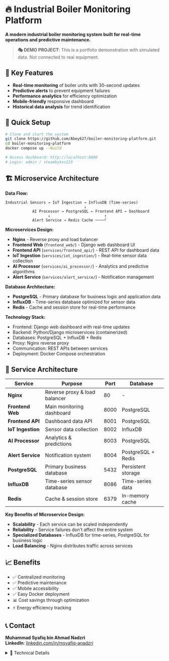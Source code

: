 # 🔥 Industrial Boiler Monitoring Platform

**A modern industrial boiler monitoring system built for real-time operations and predictive maintenance.**

> **🎭 DEMO PROJECT**: This is a portfolio demonstration with simulated data. Not connected to real equipment.

## 🎯 Key Features

- **Real-time monitoring** of boiler units with 30-second updates
- **Predictive alerts** to prevent equipment failures  
- **Performance analytics** for efficiency optimization
- **Mobile-friendly** responsive dashboard
- **Historical data analysis** for trend identification

## 🚀 Quick Setup

```bash
# Clone and start the system
git clone https://github.com/Abey627/boiler-monitoring-platform.git
cd boiler-monitoring-platform
docker compose up --build

# Access dashboard: http://localhost:8000
# Login: admin / steambytes123
```

## 🏗️ Microservice Architecture

**Data Flow:**
```
Industrial Sensors → IoT Ingestion → InfluxDB (Time-series)
                                   ↓
            AI Processor → PostgreSQL ← Frontend API ← Dashboard
                   ↓                        ↑
            Alert Service → Redis Cache ────┘
```

**Microservices Design:**
- **Nginx** - Reverse proxy and load balancer
- **Frontend Web** (`frontend_web/`) - Django web dashboard UI
- **Frontend API** (`services/frontend_api/`) - REST API for dashboard data
- **IoT Ingestion** (`services/iot_ingestion/`) - Real-time sensor data collection
- **AI Processor** (`services/ai_processor/`) - Analytics and predictive algorithms
- **Alert Service** (`services/alert_service/`) - Notification management

**Database Architecture:**
- **PostgreSQL** - Primary database for business logic and application data
- **InfluxDB** - Time-series database optimized for sensor data
- **Redis** - Cache and session store for real-time performance

**Technology Stack:**
- Frontend: Django web dashboard with real-time updates
- Backend: Python/Django microservices (containerized)
- Databases: PostgreSQL + InfluxDB + Redis
- Proxy: Nginx reverse proxy
- Communication: REST APIs between services
- Deployment: Docker Compose orchestration

## 🔧 Service Architecture

| Service | Purpose | Port | Database |
|---------|---------|------|----------|
| **Nginx** | Reverse proxy & load balancer | 80 | - |
| **Frontend Web** | Main monitoring dashboard | 8000 | PostgreSQL |
| **Frontend API** | Dashboard data API | 8001 | PostgreSQL |
| **IoT Ingestion** | Sensor data collection | 8002 | InfluxDB |
| **AI Processor** | Analytics & predictions | 8003 | PostgreSQL |
| **Alert Service** | Notification system | 8004 | PostgreSQL + Redis |
| **PostgreSQL** | Primary business database | 5432 | Persistent storage |
| **InfluxDB** | Time-series sensor database | 8086 | Time-series data |
| **Redis** | Cache & session store | 6379 | In-memory cache |

**Key Benefits of Microservice Design:**
- **Scalability** - Each service can be scaled independently
- **Reliability** - Service failures don't affect the entire system
- **Specialized Databases** - InfluxDB for time-series, PostgreSQL for business logic
- **Load Balancing** - Nginx distributes traffic across services

## 📈 Benefits

- ✅ Centralized monitoring
- ✅ Predictive maintenance
- ✅ Mobile accessibility  
- ✅ Easy Docker deployment
- 📊 Cost savings through optimization
- ⚡ Energy efficiency tracking

## 📞 Contact

**Muhammad Syafiq bin Ahmad Nadzri**  
**LinkedIn**: [linkedin.com/in/msyafiq-anadzri](https://www.linkedin.com/in/msyafiq-anadzri)

<details>
<summary>🔧 Technical Details</summary>

### Microservice Communication
- **Nginx Reverse Proxy** - Routes traffic to appropriate services on port 80
- **Database Specialization** - InfluxDB for sensor time-series, PostgreSQL for business data
- **Caching Layer** - Redis for session management and real-time data caching
- **Service Isolation** - Each service runs in separate Docker containers

### Development Commands
```bash
# Start all services (9 containers total)
docker compose up --build

# Start specific services
docker compose up nginx frontend_web postgres redis

# Run migrations for specific service
docker compose exec frontend_web python manage.py migrate
docker compose exec iot_ingestion python manage.py migrate

# Create admin user
docker compose exec frontend_web python manage.py createsuperuser

# View service logs
docker compose logs -f frontend_web
docker compose logs -f nginx
docker compose logs -f postgres
```

### Database Access
```bash
# PostgreSQL (Business Data)
docker compose exec postgres psql -U steambytes -d steambytes_core

# InfluxDB (Sensor Data)
# Access via http://localhost:8086
# Username: steambytes, Password: steambytes_influx_password

# Redis (Cache)
docker compose exec redis redis-cli
```

### API Endpoints by Service
- **Nginx Proxy** (`http://localhost/`) - Routes to appropriate services
- **Frontend API** (`/api/frontend/`) - Dashboard data aggregation
- **IoT Ingestion** (`/api/iot/`) - Sensor data collection to InfluxDB
- **AI Processor** (`/api/ai/`) - Analytics and predictions
- **Alert Service** (`/api/alert/`) - Notification management

### Service Dependencies
```
Nginx (Port 80) → [All Services]
Frontend Web → Frontend API → PostgreSQL
IoT Ingestion → InfluxDB (Time-series data)
AI Processor → PostgreSQL + InfluxDB
Alert Service → PostgreSQL + Redis
```

</details>
